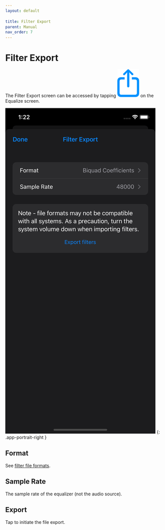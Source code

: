 ```yaml
---
layout: default

title: Filter Export
parent: Manual
nav_order: 7
---
```


# Filter Export
The Filter Export screen can be accessed by tapping <img src="/assets/img/export.png" alt="Export" class="app-icon"> on the Equalize screen.

![Filter export screen](/assets/img/filter_export.png)
{: .app-portrait-right }

## Format
See [filter file formats](file_formats.md#filters).

## Sample Rate
The sample rate of the equalizer (not the audio source).

## Export
Tap to initiate the file export.



